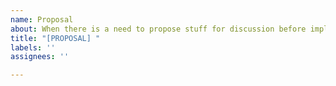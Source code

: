 ```yaml
---
name: Proposal
about: When there is a need to propose stuff for discussion before implementation
title: "[PROPOSAL] "
labels: ''
assignees: ''

---
```



